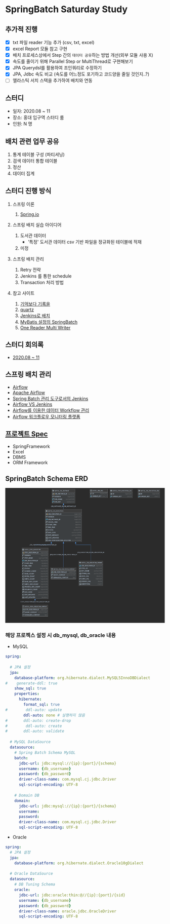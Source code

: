 # SpringBatch Saturday Study

## 추가적 진행
- [x] txt 파일 reader 기능 추가 (csv, txt, excel)
- [x] excel Report 모듈 참고 구현
- [x] 배치 프로세스상에서 Step 간의 `데이터 공유`하는 방법 개선(외부 모듈 사용 X)
- [x] 속도를 줄이기 위해  Parallel Step or MultiThread로 구현해보기
- [x] JPA Querydsl를 활용하여 조인쿼리로 수정하기
- [x] JPA, Jdbc 속도 비교 (속도를 어느정도 포기하고 코드양을 줄일 것인지..?)
- [ ] 엘라스틱 서치 스택을 추가하여 배치와 연동

## 스터디
- 일자: 2020.08 ~ 11
- 장소: 홍대 입구역 스터디 룸
- 인원: N 명

## 배치 관련 업무 공유
1. 통계 테이블 구성 (파티셔닝)
2. 검색 데이터 통합 테이블
3. 정산
4. 데이터 집계

## 스터디 진행 방식
1. 스프링 이론
    1) [Spring.io](https://docs.spring.io/spring-batch/docs/current/reference/html/index.html)

2. 스프링 배치 실습 아이디어
    1) 도서관 데이터
        - '특정' 도서관 데이터 csv 기반 파일을 정규화된 테이블에 적재
    2) 미정

3. 스프링 배치 관리
    1) Retry 전략
    2) Jenkins 를 통한 schedule
    3) Transaction 처리 방법

4. 참고 사이트
    1) [기억보다 기록을](https://jojoldu.tistory.com/category/Spring%20Batch)
    2) [quartz](https://blog.kingbbode.com/posts/spring-batch-quartz)
    3) [Jenkins로 배치](https://jojoldu.tistory.com/313)
    4) [MyBatis 설정의 SpringBatch](http://mybatis.org/spring/ko/batch.html)
    5) [One Reader Multi Writer](https://www.javaer101.com/ko/article/5094462.html)

## 스터디 회의록
- [2020.08 ~ 11](docs/README.md)

## 스프링 배치 관리
- [Airflow](https://airbnb.io/projects/airflow/)
- [Apache Airflow](https://bcho.tistory.com/1184)
- [Spring Batch 관리 도구로서의 Jenkins](https://jojoldu.tistory.com/489)
- [Airflow VS Jenkins](https://dodonam.tistory.com/157)
- [Airflow를 이용한 데이터 Workflow 관리](https://www.slideshare.net/YoungHeonKim1/airflow-workflow)
- [Airflow 워크플로우 모니터링 플랫폼](https://118k.tistory.com/860)

## [프로젝트 Spec](build.gradle)
- SpringFramework
- Excel
- DBMS
- ORM Framework

## SpringBatch Schema ERD
![erd](docs/batch/img/springbatch_schema_erd.png)

### 해당 프로젝스 설정 시 db_mysql, db_oracle 내용
- MySQL
```yaml
spring:

  # JPA 설정
  jpa:
    database-platform: org.hibernate.dialect.MySQL5InnoDBDialect
#    generate-ddl: true
    show_sql: true
    properties:
      hibernate:
        format_sql: true
#        ddl-auto: update
        ddl-auto: none # 실행하지 않음
#       ddl-auto: create-drop
#        ddl-auto: create
#       ddl-auto: validate

  # MySQL DataSource
  datasource:
    # Spring Batch Schema MySQL
    batch:
      jdbc-url: jdbc:mysql://{ip}:{port}/{schema}
      username: {db_username}
      password: {db_password}
      driver-class-name: com.mysql.cj.jdbc.Driver
      sql-script-encoding: UTF-8

    # Domain DB
    domain:
      jdbc-url: jdbc:mysql://{ip}:{port}/{schema}
      username: 
      password: 
      driver-class-name: com.mysql.cj.jdbc.Driver
      sql-script-encoding: UTF-8
```

- Oracle
```yaml
spring:
  # JPA 설정
  jpa:
    database-platform: org.hibernate.dialect.Oracle10gDialect

  # Oracle DataSource
  datasource:
    # DB Tuning Schema
    oracle:
      jdbc-url: jdbc:oracle:thin:@//{ip}:{port}/{sid}
      username: {db_username}
      password: {db_password}
      driver-class-name: oracle.jdbc.OracleDriver
      sql-script-encoding: UTF-8
```
